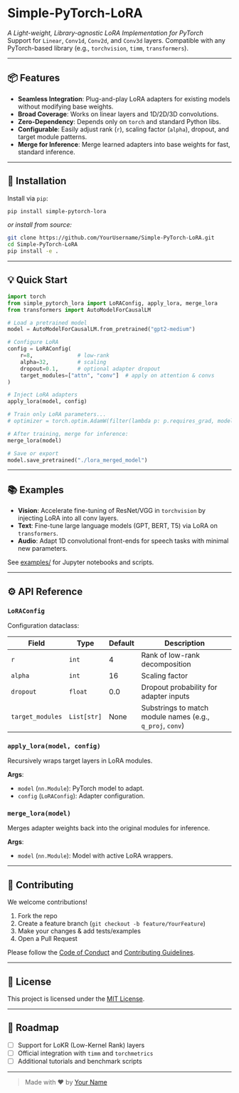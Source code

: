 # Simple-PyTorch-LoRA

_A Light-weight, Library-agnostic LoRA Implementation for PyTorch_  
Support for `Linear`, `Conv1d`, `Conv2d`, and `Conv3d` layers. Compatible with any PyTorch-based library (e.g., `torchvision`, `timm`, `transformers`).

---

## 📦 Features

- **Seamless Integration**: Plug-and-play LoRA adapters for existing models without modifying base weights.
- **Broad Coverage**: Works on linear layers and 1D/2D/3D convolutions.
- **Zero-Dependency**: Depends only on `torch` and standard Python libs.
- **Configurable**: Easily adjust rank (`r`), scaling factor (`alpha`), dropout, and target module patterns.
- **Merge for Inference**: Merge learned adapters into base weights for fast, standard inference.

---

## 🚀 Installation

Install via `pip`:

```bash
pip install simple-pytorch-lora
```

_or install from source:_

```bash
git clone https://github.com/YourUsername/Simple-PyTorch-LoRA.git
cd Simple-PyTorch-LoRA
pip install -e .
```

---

## 💡 Quick Start

```python
import torch
from simple_pytorch_lora import LoRAConfig, apply_lora, merge_lora
from transformers import AutoModelForCausalLM

# Load a pretrained model
model = AutoModelForCausalLM.from_pretrained("gpt2-medium")

# Configure LoRA
config = LoRAConfig(
    r=8,              # low-rank
    alpha=32,         # scaling
    dropout=0.1,      # optional adapter dropout
    target_modules=["attn", "conv"]  # apply on attention & convs
)

# Inject LoRA adapters
apply_lora(model, config)

# Train only LoRA parameters...
# optimizer = torch.optim.AdamW(filter(lambda p: p.requires_grad, model.parameters()), lr=1e-4)

# After training, merge for inference:
merge_lora(model)

# Save or export
model.save_pretrained("./lora_merged_model")
```

---

## 📚 Examples

- **Vision**: Accelerate fine-tuning of ResNet/VGG in `torchvision` by injecting LoRA into all conv layers.
- **Text**: Fine-tune large language models (GPT, BERT, T5) via LoRA on `transformers`.
- **Audio**: Adapt 1D convolutional front-ends for speech tasks with minimal new parameters.

See [examples/](./examples) for Jupyter notebooks and scripts.

---

## ⚙️ API Reference

### `LoRAConfig`  
Configuration dataclass:

| Field           | Type         | Default | Description                                |
| --------------- | ------------ | ------- | ------------------------------------------ |
| `r`             | `int`        | 4       | Rank of low-rank decomposition             |
| `alpha`         | `int`        | 16      | Scaling factor                             |
| `dropout`       | `float`      | 0.0     | Dropout probability for adapter inputs     |
| `target_modules`| `List[str]`  | None    | Substrings to match module names (e.g., `q_proj`, `conv`) |

### `apply_lora(model, config)`  
Recursively wraps target layers in LoRA modules.  

**Args**:
- `model` (`nn.Module`): PyTorch model to adapt.
- `config` (`LoRAConfig`): Adapter configuration.

### `merge_lora(model)`  
Merges adapter weights back into the original modules for inference.

**Args**:
- `model` (`nn.Module`): Model with active LoRA wrappers.

---

## 🤝 Contributing

We welcome contributions!  

1. Fork the repo  
2. Create a feature branch (`git checkout -b feature/YourFeature`)  
3. Make your changes & add tests/examples  
4. Open a Pull Request  

Please follow the [Code of Conduct](./CODE_OF_CONDUCT.md) and [Contributing Guidelines](./CONTRIBUTING.md).

---

## 📝 License

This project is licensed under the [MIT License](./LICENSE).

---

## 📢 Roadmap

- [ ] Support for LoKR (Low-Kernel Rank) layers
- [ ] Official integration with `timm` and `torchmetrics`
- [ ] Additional tutorials and benchmark scripts

---

> Made with ❤️ by [Your Name](https://github.com/YourUsername)
